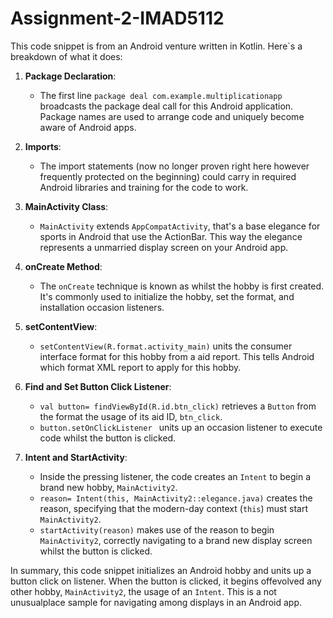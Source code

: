 # Assignment-2-IMAD5112

This code snippet is from an Android venture written in Kotlin. Here`s a breakdown of what it does:

1. **Package Declaration**:
   - The first line `package deal com.example.multiplicationapp` broadcasts the package deal call for this Android application. Package names are used to arrange code and uniquely become aware of Android apps.

2. **Imports**:
   - The import statements (now no longer proven right here however frequently protected on the beginning) could carry in required Android libraries and training for the code to work.

3. **MainActivity Class**:
   - `MainActivity` extends `AppCompatActivity`, that's a base elegance for sports in Android that use the ActionBar. This way the elegance represents a unmarried display screen on your Android app.

4. **onCreate Method**:
   - The `onCreate` technique is known as whilst the hobby is first created. It's commonly used to initialize the hobby, set the format, and installation occasion listeners.

5. **setContentView**:
   - `setContentView(R.format.activity_main)` units the consumer interface format for this hobby from a aid report. This tells Android which format XML report to apply for this hobby.

6. **Find and Set Button Click Listener**:
   - `val button= findViewById(R.id.btn_click)` retrieves a `Button` from the format the usage of its aid ID, `btn_click`.
   - `button.setOnClickListener ` units up an occasion listener to execute code whilst the button is clicked.

7. **Intent and StartActivity**:
   - Inside the pressing listener, the code creates an `Intent` to begin a brand new hobby, `MainActivity2`.
   - `reason= Intent(this, MainActivity2::elegance.java)` creates the reason, specifying that the modern-day context (`this`) must start `MainActivity2`.
   - `startActivity(reason)` makes use of the reason to begin `MainActivity2`, correctly navigating to a brand new display screen whilst the button is clicked.

In summary, this code snippet initializes an Android hobby and units up a button click on listener. When the button is clicked, it begins offevolved any other hobby, `MainActivity2`, the usage of an `Intent`. This is a not unusualplace sample for navigating among displays in an Android app.

